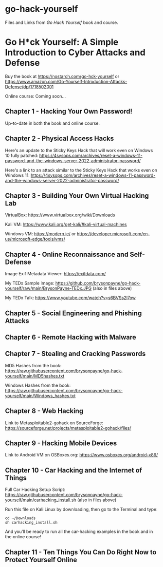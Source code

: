 # go-hack-yourself
Files and Links from *Go Hack Yourself* book and course.

# Go H\*ck Yourself: A Simple Introduction to Cyber Attacks and Defense 
Buy the book at https://nostarch.com/go-hck-yourself or https://www.amazon.com/Go-Yourself-Introduction-Attacks-Defense/dp/1718502001 

Online course: Coming soon...

## Chapter 1 - Hacking Your Own Password!
Up-to-date in both the book and online course.

## Chapter 2 - Physical Access Hacks
Here's an update to the Sticky Keys Hack that will work even on Windows 10 fully patched: https://4sysops.com/archives/reset-a-windows-11-password-and-the-windows-server-2022-administrator-password/

Here's a link to an attack similar to the Sticky Keys Hack that works even on Windows 11: https://4sysops.com/archives/reset-a-windows-11-password-and-the-windows-server-2022-administrator-password/ 

## Chapter 3 - Building Your Own Virtual Hacking Lab
VirtualBox: https://www.virtualbox.org/wiki/Downloads 

Kali VM: https://www.kali.org/get-kali/#kali-virtual-machines 

Windows VM: https://modern.ie/ or https://developer.microsoft.com/en-us/microsoft-edge/tools/vms/

## Chapter 4 - Online Reconnaissance and Self-Defense
Image Exif Metadata Viewer: https://exifdata.com/ 

My TEDx Sample Image: https://github.com/brysonpayne/go-hack-yourself/raw/main/BrysonPayne-TEDx.JPG (also in files above)

My TEDx Talk: https://www.youtube.com/watch?v=s6BVSs2I7ow

## Chapter 5 - Social Engineering and Phishing Attacks

## Chapter 6 - Remote Hacking with Malware

## Chapter 7 - Stealing and Cracking Passwords
MD5 Hashes from the book: https://raw.githubusercontent.com/brysonpayne/go-hack-yourself/main/MD5hashes.txt

Windows Hashes from the book: https://raw.githubusercontent.com/brysonpayne/go-hack-yourself/main/Windows_hashes.txt

## Chapter 8 - Web Hacking
Link to Metasploitable2-gohack on SourceForge: https://sourceforge.net/projects/metasploitable2-gohack/files/ 

## Chapter 9 - Hacking Mobile Devices
Link to Android VM on OSBoxes.org: https://www.osboxes.org/android-x86/

## Chapter 10 - Car Hacking and the Internet of Things
Full Car Hacking Setup Script: https://raw.githubusercontent.com/brysonpayne/go-hack-yourself/main/carhacking_install.sh (also in files above)

Run this file on Kali Linux by downloading, then go to the Terminal and type:
```
cd ~/Downloads
sh carhacking_install.sh
```
And you'll be ready to run all the car-hacking examples in the book and in the online course!

## Chapter 11 - Ten Things You Can Do Right Now to Protect Yourself Online 

